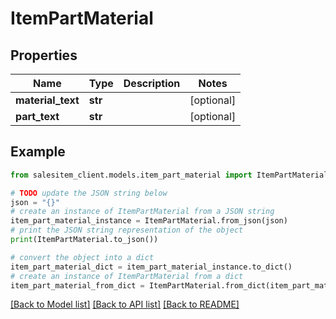 # ItemPartMaterial


## Properties

Name | Type | Description | Notes
------------ | ------------- | ------------- | -------------
**material_text** | **str** |  | [optional] 
**part_text** | **str** |  | [optional] 

## Example

```python
from salesitem_client.models.item_part_material import ItemPartMaterial

# TODO update the JSON string below
json = "{}"
# create an instance of ItemPartMaterial from a JSON string
item_part_material_instance = ItemPartMaterial.from_json(json)
# print the JSON string representation of the object
print(ItemPartMaterial.to_json())

# convert the object into a dict
item_part_material_dict = item_part_material_instance.to_dict()
# create an instance of ItemPartMaterial from a dict
item_part_material_from_dict = ItemPartMaterial.from_dict(item_part_material_dict)
```
[[Back to Model list]](../README.md#documentation-for-models) [[Back to API list]](../README.md#documentation-for-api-endpoints) [[Back to README]](../README.md)


